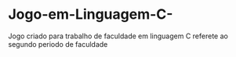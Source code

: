 Jogo-em-Linguagem-C-
====================

Jogo criado para trabalho de  faculdade em linguagem C referete ao segundo periodo de faculdade 
